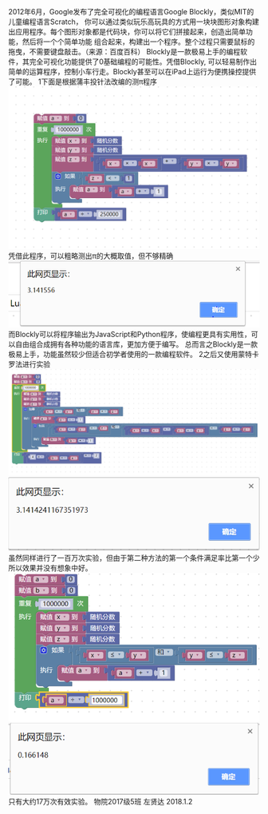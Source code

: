 2012年6月，Google发布了完全可视化的编程语言Google Blockly，类似MIT的儿童编程语言Scratch， 你可以通过类似玩乐高玩具的方式用一块块图形对象构建出应用程序。每个图形对象都是代码块，你可以将它们拼接起来，创造出简单功能，然后将一个个简单功能 组合起来，构建出一个程序。整个过程只需要鼠标的拖曳，不需要键盘敲击。（来源：百度百科）
Blockly是一款极易上手的编程软件，其完全可视化功能提供了0基础编程的可能性。凭借Blockly, 可以轻易制作出简单的运算程序，控制小车行走。Blockly甚至可以在iPad上运行为便携操控提供了可能。
1下面是根据蒲丰投针法改编的测π程序
![](/assets/xd1.png)
凭借此程序，可以粗略测出π的大概取值，但不够精确
![](/assets/xd2.png)
而Blockly可以将程序输出为JavaScript和Python程序，使编程更具有实用性，可以自由组合成拥有各种功能的语言库，更加方便于编写。
总而言之Blockly是一款极易上手，功能虽然较少但适合初学者使用的一款编程软件。
2之后又使用蒙特卡罗法进行实验
![](/assets/xd3.png)
![](/assets/xd4.png)
虽然同样进行了一百万次实验，但由于第二种方法的第一个条件满足率比第一个少所以效果并没有想象中好。
![](/assets/xd5.png)
![](/assets/xd6.png)
只有大约17万次有效实验。
物院2017级5班 左贤达 2018.1.2